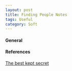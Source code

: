 ```yaml
---
layout: post
title: Finding People Notes
tags: Useful
category: Soft
---
```

#### General ####


#### References ####

[The best kept secret](http://mhsutton.me/the-best-kept-secret-for-finding-top-talent/)
